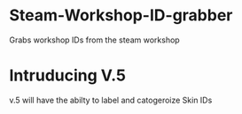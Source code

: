 # Steam-Workshop-ID-grabber
Grabs workshop IDs from the steam workshop

# Intruducing V.5
v.5 will have the abilty to label and catogeroize Skin IDs
